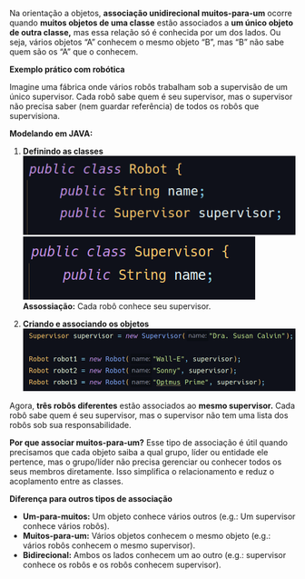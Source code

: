 Na orientação a objetos, **associação unidirecional muitos-para-um** ocorre quando **muitos objetos de uma classe** estão associados a **um único objeto de outra classe,** mas essa relação só é conhecida por um dos lados. Ou seja, vários objetos “A” conhecem o mesmo objeto “B”, mas “B” não sabe quem são os “A” que o conhecem.

**Exemplo prático com robótica**

Imagine uma fábrica onde vários robôs trabalham sob a supervisão de um único supervisor. Cada robô sabe quem é seu supervisor, mas o supervisor não precisa saber (nem guardar referência) de todos os robôs que supervisiona.

**Modelando em JAVA:**

1. **Definindo as classes**
![img.png](img.png)
![img_1.png](img_1.png)
**Assossiação:**  Cada robô conhece seu supervisor.

2. **Criando e associando os objetos**
![img_2.png](img_2.png)



Agora, **três robôs diferentes** estão associados ao **mesmo supervisor.** Cada robô sabe quem é seu supervisor, mas o supervisor não tem uma lista dos robôs sob sua responsabilidade.

**Por que associar muitos-para-um?**
Esse tipo de associação é útil quando precisamos que cada objeto saiba a qual grupo, líder ou entidade ele pertence, mas o grupo/líder não precisa gerenciar ou conhecer todos os seus membros diretamente. Isso simplifica o relacionamento e reduz o acoplamento entre as classes.

**Diferença para outros tipos de associação**

- **Um-para-muitos:** Um objeto conhece vários outros (e.g.: Um supervisor conhece vários robôs).
- **Muitos-para-um:** Vários objetos conhecem o mesmo objeto (e.g.: vários robôs conhecem o mesmo supervisor).
- **Bidirecional:** Ambos os lados conhecem um ao outro (e.g.: supervisor conhece os robôs e os robôs conhecem supervisor).